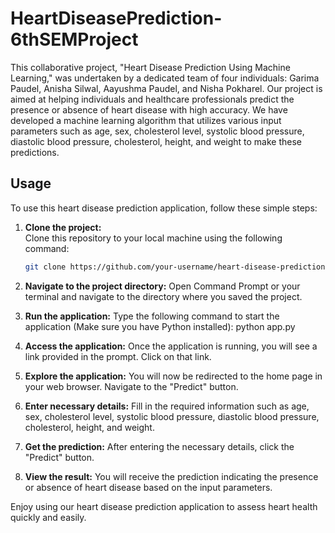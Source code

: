 # HeartDiseasePrediction-6thSEMProject
This collaborative project, "Heart Disease Prediction Using Machine Learning," was undertaken by a dedicated team of four individuals: Garima Paudel, Anisha Silwal, Aayushma Paudel, and Nisha Pokharel.
Our project is aimed at helping individuals and healthcare professionals predict the presence or absence of heart disease with high accuracy. We have developed a machine learning algorithm that utilizes various input parameters such as age, sex, cholesterol level, systolic blood pressure, diastolic blood pressure, cholesterol, height, and weight to make these predictions.
## Usage

To use this heart disease prediction application, follow these simple steps:

1. **Clone the project:**  
   Clone this repository to your local machine using the following command:

   ```bash
   git clone https://github.com/your-username/heart-disease-prediction.git

2. **Navigate to the project directory:**
Open Command Prompt or your terminal and navigate to the directory where you saved the project.

3. **Run the application:**
Type the following command to start the application (Make sure you have Python installed):
python app.py

4. **Access the application:**
Once the application is running, you will see a link provided in the prompt. Click on that link.

5. **Explore the application:**
You will now be redirected to the home page in your web browser. Navigate to the "Predict" button.

6. **Enter necessary details:**
Fill in the required information such as age, sex, cholesterol level, systolic blood pressure, diastolic blood pressure, cholesterol, height, and weight.

7. **Get the prediction:**
After entering the necessary details, click the "Predict" button.

8. **View the result:**
You will receive the prediction indicating the presence or absence of heart disease based on the input parameters.

Enjoy using our heart disease prediction application to assess heart health quickly and easily.
